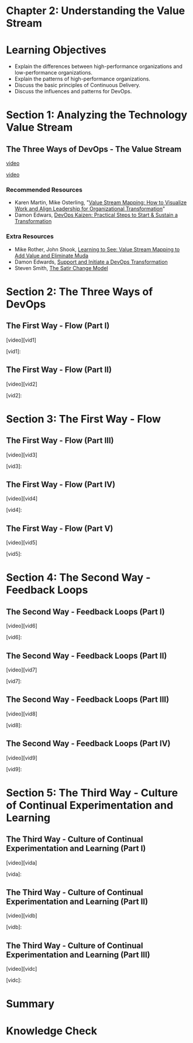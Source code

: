 Chapter 2: Understanding the Value Stream
=========================================

# Learning Objectives
+ Explain the differences between high-performance organizations and low-performance organizations.
+ Explain the patterns of high-performance organizations.
+ Discuss the basic principles of Continuous Delivery.
+ Discuss the influences and patterns for DevOps.

# Section 1: Analyzing the Technology Value Stream
## The Three Ways of DevOps - The Value Stream

[video][vid0]

[vid0]: https://edx-video.net/LINLFS16/LINLFS162016-V002200_DTH.mp4

[video][vid00]

[vid00]: https://edx-video.net/LINLFS16/LINLFS162016-V002300_DTH.mp4

### Recommended Resources
+ Karen Martin, Mike Osterling, "[Value Stream Mapping: How to Visualize Work and Align Leadership for Organizational Transformation](https://www.amazon.ca/Value-Stream-Mapping-Organizational-Transformation/dp/0071828915)"
+ Damon Edwars, [DevOps Kaizen: Practical Steps to Start & Sustain a Transformation](https://www.slideshare.net/dev2ops/devops-kaizen-practical-steps-to-start-sustain-a-transformation)

### Extra Resources
+ Mike Rother,‎ John Shook, [Learning to See: Value Stream Mapping to Add Value and Eliminate Muda](https://www.amazon.ca/Learning-See-Stream-Mapping-Eliminate/dp/0966784308)
+ Damon Edwards, [Support and Initiate a DevOps Transformation](https://www.slideshare.net/dev2ops/support-and-initiate-a-devops-transformation)
+ Steven Smith, [The Satir Change Model](https://stevenmsmith.com/ar-satir-change-model/)

# Section 2: The Three Ways of DevOps
## The First Way - Flow (Part I)

[video][vid1]

[vid1]: 


## The First Way - Flow (Part II)

[video][vid2]

[vid2]: 


# Section 3: The First Way - Flow
## The First Way - Flow (Part III)

[video][vid3]

[vid3]: 


## The First Way - Flow (Part IV)

[video][vid4]

[vid4]: 


## The First Way - Flow (Part V)

[video][vid5]

[vid5]: 



# Section 4: The Second Way - Feedback Loops
## The Second Way - Feedback Loops (Part I)

[video][vid6]

[vid6]: 

## The Second Way - Feedback Loops (Part II)

[video][vid7]

[vid7]: 

## The Second Way - Feedback Loops (Part III)

[video][vid8]

[vid8]: 

## The Second Way - Feedback Loops (Part IV)

[video][vid9]

[vid9]: 


# Section 5: The Third Way - Culture of Continual Experimentation and Learning
## The Third Way - Culture of Continual Experimentation and Learning (Part I)

[video][vida]

[vida]: 

## The Third Way - Culture of Continual Experimentation and Learning (Part II)

[video][vidb]

[vidb]: 

## The Third Way - Culture of Continual Experimentation and Learning (Part III)

[video][vidc]

[vidc]: 

# Summary



# Knowledge Check
